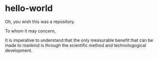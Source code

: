 # hello-world
Oh, you wish this was a repository.

To whom it may concern,

It is imperative to understand that the only measurable benefit that can be made to mankind is through the scientific method and technologogical development.  
